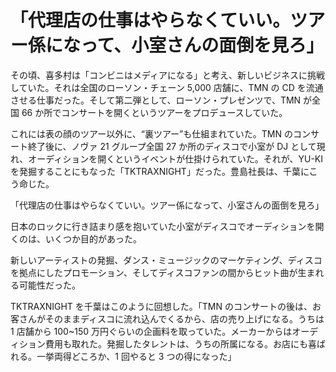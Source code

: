 # 「代理店の仕事はやらなくていい。ツアー係になって、小室さんの面倒を見ろ」

その頃、喜多村は「コンビニはメディアになる」と考え、新しいビジネスに挑戦していた。それは全国のローソン・チェーン 5,000 店舗に、TMN の CD を流通させる仕事だった。そして第二弾として、ローソン・プレゼンツで、TMN が全国 66 か所でコンサートを開くというツアーをプロデュースしていた。

これには表の顔のツアー以外に、“裏ツアー”も仕組まれていた。TMN のコンサート終了後に、ノヴァ 21 グループ全国 27 か所のディスコで小室が DJ として現れ、オーディションを開くというイベントが仕掛けられていた。それが、YU-KI を発掘することにもなった「TKTRAXNIGHT」だった。豊島社長は、千葉にこう命じた。

「代理店の仕事はやらなくていい。ツアー係になって、小室さんの面倒を見ろ」

日本のロックに行き詰まり感を抱いていた小室がディスコでオーディションを開くのは、いくつか目的があった。

新しいアーティストの発掘、ダンス・ミュージックのマーケティング、ディスコを拠点にしたプロモーション、そしてディスコファンの間からヒット曲が生まれる可能性だった。

TKTRAXNIGHT を千葉はこのように回想した。「TMN のコンサートの後は、お客さんがそのままディスコに流れ込んでくるから、店の売り上げになる。うちは 1 店舗から 100~150 万円ぐらいの企画料を取っていた。メーカーからはオーディション費用も取れた。発掘したタレントは、うちの所属になる。お店にも喜ばれる。一挙両得どころか、1 回やると 3 つの得になった」
